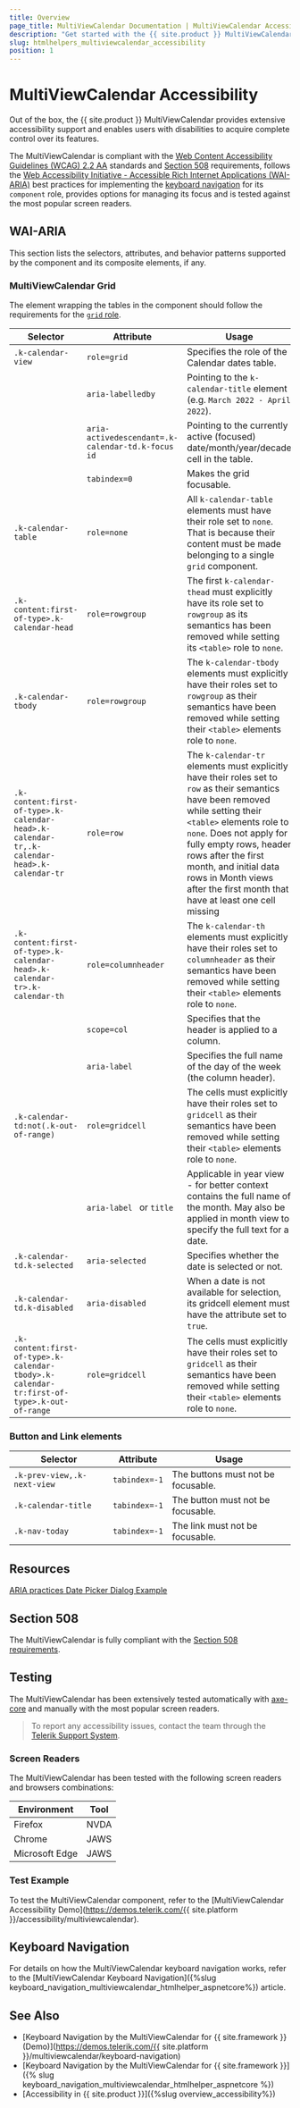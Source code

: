 ```yaml
---
title: Overview
page_title: MultiViewCalendar Documentation | MultiViewCalendar Accessibility
description: "Get started with the {{ site.product }} MultiViewCalendar and learn about its accessibility support for WAI-ARIA, Section 508, and WCAG 2.2."
slug: htmlhelpers_multiviewcalendar_accessibility
position: 1
---
```


# MultiViewCalendar Accessibility





Out of the box, the {{ site.product }} MultiViewCalendar provides extensive accessibility support and enables users with disabilities to acquire complete control over its features.


The MultiViewCalendar is compliant with the [Web Content Accessibility Guidelines (WCAG) 2.2 AA](https://www.w3.org/TR/WCAG22/) standards and [Section 508](https://www.section508.gov/) requirements, follows the [Web Accessibility Initiative - Accessible Rich Internet Applications (WAI-ARIA)](https://www.w3.org/WAI/ARIA/apg/) best practices for implementing the [keyboard navigation](#keyboard-navigation) for its `component` role, provides options for managing its focus and is tested against the most popular screen readers.

## WAI-ARIA


This section lists the selectors, attributes, and behavior patterns supported by the component and its composite elements, if any.

### MultiViewCalendar Grid


The element wrapping the tables in the component should follow the requirements for the [`grid` role](https://www.w3.org/TR/wai-aria-1.2/#grid).


| Selector | Attribute | Usage |
| -------- | --------- | ----- |
| `.k-calendar-view` | `role=grid` | Specifies the role of the Calendar dates table. |
|  | `aria-labelledby` | Pointing to the `k-calendar-title` element (e.g. `March 2022 - April 2022`). |
|  | `aria-activedescendant=.k-calendar-td.k-focus id` | Pointing to the currently active (focused) date/month/year/decade cell in the table. |
|  | `tabindex=0` | Makes the grid focusable. |
| `.k-calendar-table` | `role=none` | All `k-calendar-table` elements must have their role set to `none`. That is because their content must be made belonging to a single `grid` component. |
| `.k-content:first-of-type>.k-calendar-head` | `role=rowgroup` | The first `k-calendar-thead` must explicitly have its role set to `rowgroup` as its semantics has been removed while setting its `<table>` role to `none`. |
| `.k-calendar-tbody` | `role=rowgroup` | The `k-calendar-tbody` elements must explicitly have their roles set to `rowgroup` as their semantics have been removed while setting their `<table>` elements role to `none`. |
| `.k-content:first-of-type>.k-calendar-head>.k-calendar-tr,.k-calendar-head>.k-calendar-tr` | `role=row` | The `k-calendar-tr` elements must explicitly have their roles set to `row` as their semantics have been removed while setting their `<table>` elements role to `none`. Does not apply for fully empty rows, header rows after the first month, and initial data rows in Month views after the first month that have at least one cell missing |
| `.k-content:first-of-type>.k-calendar-head>.k-calendar-tr>.k-calendar-th` | `role=columnheader` | The `k-calendar-th` elements must explicitly have their roles set to `columnheader` as their semantics have been removed while setting their `<table>` elements role to `none`. |
|  | `scope=col` | Specifies that the header is applied to a column. |
|  | `aria-label` | Specifies the full name of the day of the week (the column header). |
| `.k-calendar-td:not(.k-out-of-range)` | `role=gridcell` | The cells must explicitly have their roles set to `gridcell` as their semantics have been removed while setting their `<table>` elements role to `none`. |
|  | `aria-label ` or `title` | Applicable in year view - for better context contains the full name of the month. May also be applied in month view to specify the full text for a date. |
| `.k-calendar-td.k-selected` | `aria-selected` | Specifies whether the date is selected or not. |
| `.k-calendar-td.k-disabled` | `aria-disabled` | When a date is not available for selection, its gridcell element must have the attribute set to `true`. |
| `.k-content:first-of-type>.k-calendar-tbody>.k-calendar-tr:first-of-type>.k-out-of-range` | `role=gridcell` | The cells must explicitly have their roles set to `gridcell` as their semantics have been removed while setting their `<table>` elements role to `none`. |

### Button and Link elements

| Selector | Attribute | Usage |
| -------- | --------- | ----- |
| `.k-prev-view,.k-next-view` | `tabindex=-1` | The buttons must not be focusable. |
| `.k-calendar-title` | `tabindex=-1` | The button must not be focusable. |
| `.k-nav-today` | `tabindex=-1` | The link must not be focusable. |

## Resources

[ARIA practices Date Picker Dialog Example](https://www.w3.org/WAI/ARIA/apg/example-index/dialog-modal/datepicker-dialog.html)

## Section 508


The MultiViewCalendar is fully compliant with the [Section 508 requirements](http://www.section508.gov/).

## Testing


The MultiViewCalendar has been extensively tested automatically with [axe-core](https://github.com/dequelabs/axe-core) and manually with the most popular screen readers.

> To report any accessibility issues, contact the team through the [Telerik Support System](https://www.telerik.com/account/support-center).

### Screen Readers


The MultiViewCalendar has been tested with the following screen readers and browsers combinations:

| Environment | Tool |
| ----------- | ---- |
| Firefox | NVDA |
| Chrome | JAWS |
| Microsoft Edge | JAWS |



### Test Example

To test the MultiViewCalendar component, refer to the [MultiViewCalendar Accessibility Demo](https://demos.telerik.com/{{ site.platform }}/accessibility/multiviewcalendar).

## Keyboard Navigation

For details on how the MultiViewCalendar keyboard navigation works, refer to the [MultiViewCalendar Keyboard Navigation]({%slug keyboard_navigation_multiviewcalendar_htmlhelper_aspnetcore%}) article.

## See Also

* [Keyboard Navigation by the MultiViewCalendar for {{ site.framework }} (Demo)](https://demos.telerik.com/{{ site.platform }}/multiviewcalendar/keyboard-navigation)
* [Keyboard Navigation by the MultiViewCalendar for {{ site.framework }}]({% slug keyboard_navigation_multiviewcalendar_htmlhelper_aspnetcore %})
* [Accessibility in {{ site.product }}]({%slug overview_accessibility%})